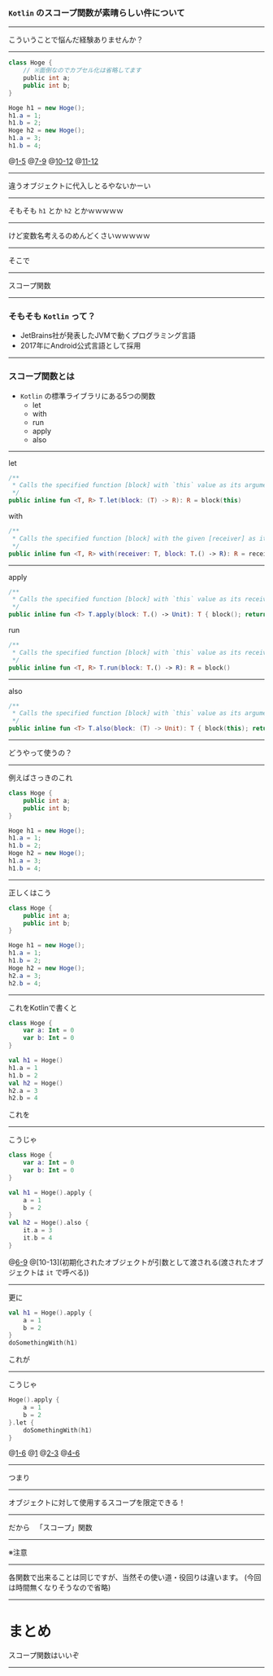 ### `Kotlin` のスコープ関数が素晴らしい件について

---

こういうことで悩んだ経験ありませんか？

---

```Java
class Hoge {
    // ※面倒なのでカプセル化は省略してます
    public int a;
    public int b;
}

Hoge h1 = new Hoge();
h1.a = 1;
h1.b = 2;
Hoge h2 = new Hoge();
h1.a = 3;
h1.b = 4;
```
@[1-5](クラス定義)
@[7-9](1個目のオブジェクトを生成して値を設定)
@[10-12](2個目のオブジェクトを生成して値を...)
@[11-12](...ん？)

---

違うオブジェクトに代入しとるやないかーい

---

そもそも `h1` とか `h2` とかｗｗｗｗｗ

---

けど変数名考えるのめんどくさいｗｗｗｗｗ

---

そこで

---

スコープ関数

---

### そもそも `Kotlin` って？

- JetBrains社が発表したJVMで動くプログラミング言語
- 2017年にAndroid公式言語として採用

---

### スコープ関数とは
- `Kotlin` の標準ライブラリにある5つの関数
    - let
    - with
    - run
    - apply
    - also

---

let

```Kotlin
/**
 * Calls the specified function [block] with `this` value as its argument and returns its result.
 */
public inline fun <T, R> T.let(block: (T) -> R): R = block(this)
```

with

```Kotlin
/**
 * Calls the specified function [block] with the given [receiver] as its receiver and returns its result.
 */
public inline fun <T, R> with(receiver: T, block: T.() -> R): R = receiver.block()
```

---

apply

```Kotlin
/**
 * Calls the specified function [block] with `this` value as its receiver and returns `this` value.
 */
public inline fun <T> T.apply(block: T.() -> Unit): T { block(); return this }
```

run

```Kotlin
/**
 * Calls the specified function [block] with `this` value as its receiver and returns its result.
 */
public inline fun <T, R> T.run(block: T.() -> R): R = block()
```

---

also

```Kotlin
/**
 * Calls the specified function [block] with `this` value as its argument and returns `this` value.
 */
public inline fun <T> T.also(block: (T) -> Unit): T { block(this); return this }
```

---

どうやって使うの？

---

例えばさっきのこれ

```Java
class Hoge {
    public int a;
    public int b;
}

Hoge h1 = new Hoge();
h1.a = 1;
h1.b = 2;
Hoge h2 = new Hoge();
h1.a = 3;
h1.b = 4;
```

---

正しくはこう

```Java
class Hoge {
    public int a;
    public int b;
}

Hoge h1 = new Hoge();
h1.a = 1;
h1.b = 2;
Hoge h2 = new Hoge();
h2.a = 3;
h2.b = 4;
```

---

これをKotlinで書くと

```Kotlin
class Hoge {
    var a: Int = 0
    var b: Int = 0
}

val h1 = Hoge()
h1.a = 1
h1.b = 2
val h2 = Hoge()
h2.a = 3
h2.b = 4
```

これを

---

こうじゃ

```Kotlin
class Hoge {
    var a: Int = 0
    var b: Int = 0
}

val h1 = Hoge().apply {
    a = 1
    b = 2
}
val h2 = Hoge().also {
    it.a = 3
    it.b = 4
}
```
@[6-9](初期化されたオブジェクト自体がレシーバになる)
@[10-13](初期化されたオブジェクトが引数として渡される(渡されたオブジェクトは `it` で呼べる))

---

更に

```Kotlin
val h1 = Hoge().apply {
    a = 1
    b = 2
}
doSomethingWith(h1)
```

これが

---

こうじゃ

```Kotlin
Hoge().apply {
    a = 1
    b = 2
}.let {
    doSomethingWith(h1)
}
```
@[1-6](生成されたオブジェクトが変数に格納されないのでこの後使われることを想定しなくて良い)
@[1](オブジェクトを生成して)
@[2-3](プロパティ設定して)
@[4-6](ここで使う！)

---

つまり

---

オブジェクトに対して使用するスコープを限定できる！

---

だから  
「スコープ」関数

---

※注意

---

各関数で出来ることは同じですが、当然その使い道・役回りは違います。
(今回は時間無くなりそうなので省略)

---

# まとめ

スコープ関数はいいぞ

---
